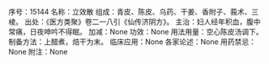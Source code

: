 序号：15144
名称：立效散
组成：青皮、陈皮、乌药、干姜、香附子、莪术、三棱。
出处：《医方类聚》卷二一八引《仙传济阴方》。
主治：妇人经年积血，腹中常痛，日夜呻吟不得眠。
加减：None
功效：None
用法用量：空心陈皮汤调下。
制备方法：上醋煮，焙干为末。
临床应用：None
各家论述：None
用药禁忌：None
附注：None
